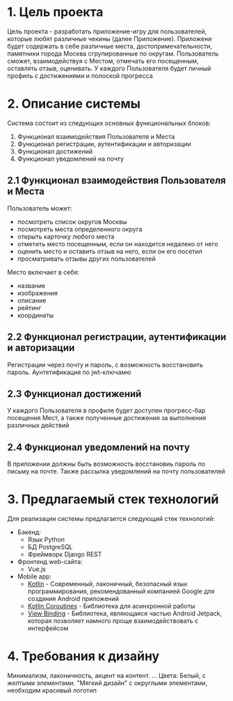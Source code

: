 # 1. Цель проекта
Цель проекта - разработать приложение-игру для пользователей, которые любят различные чекины (далее Приложение). Приложени будет содержать в себе различные места, достопримечательности, памятники города Москва сгрупированные по округам. Пользователь сможет, взаимодействуя с Местом, отмечать его посещенным, оставлять отзыв, оценивать. У каждого Пользователя будет личный профиль с достижениями и полоской прогресса  

# 2. Описание системы
Система состоит из следующих основных функциональных блоков:

1. Функционал взаимодействия Пользователя и Места
2. Функционал регистрации, аутентификации и авторизации
3. Функционал достижений
4. Функционал уведомлений на почту


## 2.1 Функционал взаимодействия Пользователя и Места

Пользователь может:

- посмотреть список округов Москвы
- посмотреть места определенного округа
- открыть карточку любого места
- отметить место посещенным, если он находится недалеко от него
- оценить место и оставить отзыв на него, если он его посетил
- просматривать отзывы других пользователей

Место включает в себя:

- название
- изображения 
- описание
- рейтинг
- координаты


## 2.2 Функционал регистрации, аутентификации и авторизации

Регистрации через почту и пароль, с возможность восстановить пароль. Аунтетификация по jwt-ключамю

## 2.3 Функционал достижений

У каждого Пользователя в профиле будет доступен прогресс-бар посещения Мест, а также полученные достижения за выполнения различных действий

## 2.4 Функционал уведомлений на почту

В приложении должны быть возможность восстановиь пароль по письму на почте. Также рассылка уведомлений на почту пользователей


# 3. Предлагаемый стек технологий

Для реализации системы предлагается следующий стек технологий:

* Бэкенд:
    - Язык Python
    - БД PostgreSQL
    - Фреймворк Django REST
* Фронтенд web-сайта:
    - Vue.js
* Mobile app:
    * [Kotlin](https://kotlinlang.org/) - Современный, лаконичный, безопасный язык программирования, рекомендованный компанией Google для создания Android приложений
    * [Kotlin Coroutines](https://kotlinlang.org/docs/coroutines-overview.html) - Библиотека для асинхронной работы
    * [View Binding](https://developer.android.com/topic/libraries/view-binding) - Библиотека, являющаяся частью Android Jetpack, которая позволяет намного проще взаимодействовать с интерфейсом
     

# 4. Требования к дизайну

Минимализм, лаконичность, акцент на контент. ... Цвета: Белый, с желтыми элементами. "Мягкий дизайн" c округлыми элементами, необходим красивый логотип 

